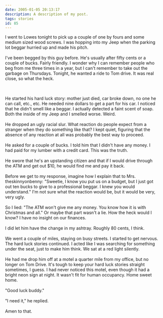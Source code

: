 ```yaml
---
date: 2005-01-05 20:13:17
description: A description of my post.
tags: stories
id: 85
---
```

I went to Lowes tonight to pick up a couple of one by fours and some medium sized wood screws.  I was hopping into my Jeep when the parking lot beggar hurried up and made his pitch.<br />
<br />
I've been begged by this guy before.  He's usually after fifty cents or a couple of bucks.  Fairly friendly.  I wonder why I can remember people who beg from me three times in a year, but I can't remember to take out the garbage on Thursdays.  Tonight, he wanted a ride to Tom drive.  It was real close, so what the heck.
<!--more--><br /><br />He started his hard luck story:  mother just died, car broke down, no one he can call, etc., etc.  He needed nine dollars to get a part for his car.  I noticed that he didn't smell like a beggar.  I actually detected a faint scent of soap.  Both the inside of my Jeep and I smelled worse.  Weird.<br />
<br />
He dropped an ugly racial slur.  What reaction do people expect from a stranger when they do something like that?  I kept quiet, figuring that the absence of any reaction at all was probably the best way to proceed.<br />
<br />
He asked for a couple of bucks.  I told him that I didn't have any money.  I had paid for my lumber with a credit card.  This was the truth.<br />
<br />
He swore that he's an upstanding citizen and that if I would drive through the ATM and get out $10, he would find me and pay it back.<br />
<br />
Before we get to my response, imagine how I explain that to Mrs. theskinnyonbenny:  "Sweetie, I know you put us on a budget, but I just got out ten bucks to give to a professional beggar.  I knew you would understand."  I'm not sure what the reaction would be, but it would be very, very ugly.<br />
<br />
So I lied:  "The ATM won't give me any money.  You know how it is with Christmas and all."  Or maybe that part wasn't a lie.  How the heck would I know?  I have no insight on our finances.  <br />
<br />
I did let him have the change in my ashtray.  Roughly 80 cents, I think.<br />
<br />
We went a couple of miles, staying on busy streets.  I started to get nervous.  The hard luck stories continued.  I acted like I was searching for something under the seat, just to make him think.  We sat at a red light silently.<br />
<br />
He had me drop him off at a motel a quarter mile from my office, but no longer on Tom Drive.  It's tough to keep your hard luck stories straight sometimes, I guess. I had never noticed this motel, even though it had a bright neon sign at night.  It wasn't fit for human occupancy.  Home sweet home.<br />
<br />
"Good luck buddy."<br />
<br />
"I need it," he replied.<br />
<br />
Amen to that.<br />
<br />

